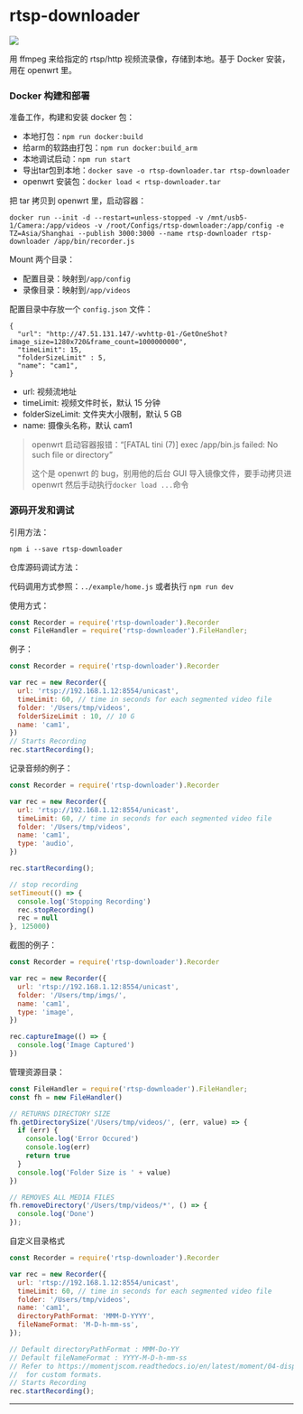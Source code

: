 # rtsp-downloader

![](https://nodei.co/npm/rtsp-downloader.png?downloads=true&downloadRank=true&stars=true)

用 ffmpeg 来给指定的 rtsp/http 视频流录像，存储到本地。基于 Docker 安装，用在 openwrt 里。

### Docker 构建和部署

准备工作，构建和安装 docker 包：

- 本地打包：`npm run docker:build`
- 给arm的软路由打包：`npm run docker:build_arm`
- 本地调试启动：`npm run start`
- 导出tar包到本地：`docker save -o rtsp-downloader.tar rtsp-downloader`
- openwrt 安装包：`docker load < rtsp-downloader.tar`

把 tar 拷贝到 openwrt 里，启动容器：

```
docker run --init -d --restart=unless-stopped -v /mnt/usb5-1/Camera:/app/videos -v /root/Configs/rtsp-downloader:/app/config -e TZ=Asia/Shanghai --publish 3000:3000 --name rtsp-downloader rtsp-downloader /app/bin/recorder.js
```

Mount 两个目录：

- 配置目录：映射到`/app/config`
- 录像目录：映射到`/app/videos`

配置目录中存放一个 `config.json` 文件：

```
{
  "url": "http://47.51.131.147/-wvhttp-01-/GetOneShot?image_size=1280x720&frame_count=1000000000",
  "timeLimit": 15,
  "folderSizeLimit" : 5,
  "name": "cam1",
}
```

- url: 视频流地址
- timeLimit: 视频文件时长，默认 15 分钟
- folderSizeLimit: 文件夹大小限制，默认 5 GB
- name: 摄像头名称，默认 cam1

> openwrt 启动容器报错：“[FATAL tini (7)] exec /app/bin.js failed: No such file or directory”
> 
> 这个是 openwrt 的 bug，别用他的后台 GUI 导入镜像文件，要手动拷贝进 openwrt 然后手动执行`docker load ...`命令

### 源码开发和调试

引用方法：
```
npm i --save rtsp-downloader
```

仓库源码调试方法：

代码调用方式参照：`../example/home.js` 或者执行 `npm run dev`

使用方式：

```js
const Recorder = require('rtsp-downloader').Recorder
const FileHandler = require('rtsp-downloader').FileHandler;
```

例子：

```js
const Recorder = require('rtsp-downloader').Recorder

var rec = new Recorder({
  url: 'rtsp://192.168.1.12:8554/unicast',
  timeLimit: 60, // time in seconds for each segmented video file
  folder: '/Users/tmp/videos',
  folderSizeLimit : 10, // 10 G
  name: 'cam1',
})
// Starts Recording
rec.startRecording();
```

记录音频的例子：

```js
const Recorder = require('rtsp-downloader').Recorder

var rec = new Recorder({
  url: 'rtsp://192.168.1.12:8554/unicast',
  timeLimit: 60, // time in seconds for each segmented video file
  folder: '/Users/tmp/videos',
  name: 'cam1',
  type: 'audio',
})

rec.startRecording();

// stop recording
setTimeout(() => {
  console.log('Stopping Recording')
  rec.stopRecording()
  rec = null
}, 125000)
```

截图的例子：

```js
const Recorder = require('rtsp-downloader').Recorder

var rec = new Recorder({
  url: 'rtsp://192.168.1.12:8554/unicast',
  folder: '/Users/tmp/imgs/',
  name: 'cam1',
  type: 'image',
})

rec.captureImage(() => {
  console.log('Image Captured')
})
```

管理资源目录：

```js
const FileHandler = require('rtsp-downloader').FileHandler;
const fh = new FileHandler()

// RETURNS DIRECTORY SIZE
fh.getDirectorySize('/Users/tmp/videos/', (err, value) => {
  if (err) {
    console.log('Error Occured')
    console.log(err)
    return true
  }
  console.log('Folder Size is ' + value)
})

// REMOVES ALL MEDIA FILES
fh.removeDirectory('/Users/tmp/videos/*', () => {
  console.log('Done')
});
```

自定义目录格式

```js
const Recorder = require('rtsp-downloader').Recorder

var rec = new Recorder({
  url: 'rtsp://192.168.1.12:8554/unicast',
  timeLimit: 60, // time in seconds for each segmented video file
  folder: '/Users/tmp/videos',
  name: 'cam1',
  directoryPathFormat: 'MMM-D-YYYY',
  fileNameFormat: 'M-D-h-mm-ss',
});

// Default directoryPathFormat : MMM-Do-YY
// Default fileNameFormat : YYYY-M-D-h-mm-ss
// Refer to https://momentjscom.readthedocs.io/en/latest/moment/04-displaying/01-format/
//  for custom formats.
// Starts Recording
rec.startRecording();
```

------------------------------------

